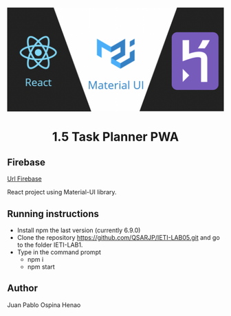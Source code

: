 
![](img/react-material-heroku.png)

<h1 align="center">1.5 Task Planner PWA</h1>


## Firebase
[Url Firebase](https://taks-planner-app-976d6.firebaseapp.com/)


React project using Material-UI library.

## Running instructions 

 * Install npm the last version (currently 6.9.0)
 * Clone the repository 
    https://github.com/QSARJP/IETI-LAB05.git
    and go to the folder IETI-LAB1.
 * Type in the command prompt
    * npm i 
    * npm start 





## Author 

Juan Pablo Ospina Henao 
